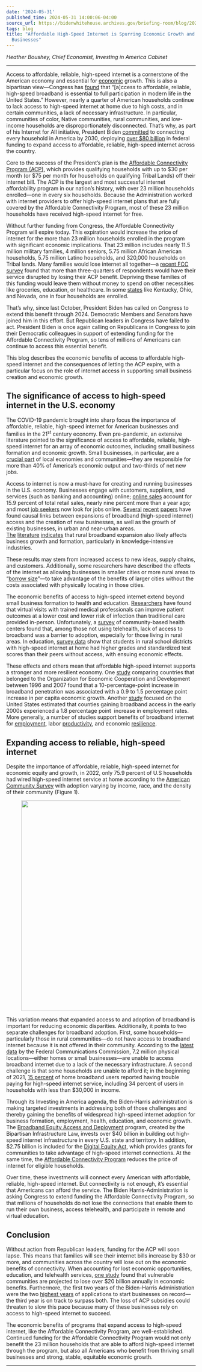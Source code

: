 ```yaml
---
date: '2024-05-31'
published_time: 2024-05-31 14:00:06-04:00
source_url: https://bidenwhitehouse.archives.gov/briefing-room/blog/2024/05/31/affordable-high-speed-internet-is-spurring-economic-growth-and-boosting-small-businesses/
tags: blog
title: "Affordable High-Speed Internet is Spurring Economic Growth and Boosting Small\_\
  Businesses"
---
```

 
*Heather Boushey, Chief Economist, Investing in America Cabinet*

------------------------------------------------------------------------

Access to affordable, reliable, high-speed internet is a cornerstone of
the American economy and essential for
[economic](https://bidenwhitehouse.archives.gov/cea/written-materials/2021/11/06/bringing-infrastructure-into-the-21st-century/)
growth. This is also a bipartisan view—Congress has
[found](https://uscode.house.gov/view.xhtml?path=/prelim@title47/chapter16&edition=prelim)
that “\[a\]ccess to affordable, reliable, high-speed broadband is
essential to full participation in modern life in the United States.”
However, nearly a quarter of American households continue to lack access
to high-speed internet at home due to high costs, and in certain
communities, a lack of necessary infrastructure. In particular,
communities of color, Native communities, rural communities, and
low-income households are disproportionately disconnected. That’s why,
as part of his Internet for All initiative, President Biden
[committed](https://bidenwhitehouse.archives.gov/briefing-room/speeches-remarks/2023/06/26/remarks-by-president-biden-on-broadband-investments/)
to connecting every household in America by 2030, deploying [over $80
billion](https://bidenwhitehouse.archives.gov/invest/?utm_source=invest.gov) in
federal funding to expand access to affordable, reliable, high-speed
internet across the country.

Core to the success of the President’s plan is the [Affordable
Connectivity Program (ACP),](https://www.fcc.gov/acp) which provides
qualifying households with up to $30 per month (or $75 per month for
households on qualifying Tribal Lands) off their internet bill. The ACP
is the largest and most successful internet affordability program in our
nation’s history, with over 23 million households enrolled—one in every
six households. Because the Administration worked with internet
providers to offer high-speed internet plans that are fully covered by
the Affordable Connectivity Program, most of these 23 million households
have received high-speed internet for free.

Without further funding from Congress, the Affordable Connectivity
Program will expire today. This expiration would increase the price of
internet for the more than 23 million households enrolled in the program
with significant economic implications. That 23 million includes nearly
11.5 million military families, 4 million seniors, 5.75 million African
American households, 5.75 million Latino households, and 320,000
households on Tribal lands. Many families would lose internet all
together—a [recent FCC survey](https://www.fcc.gov/acp-survey) found
that more than three-quarters of respondents would have their service
disrupted by losing their ACP benefit. Depriving these families of this
funding would leave them without money to spend on other necessities
like groceries, education, or healthcare. In some
[states](https://bidenwhitehouse.archives.gov/briefing-room/statements-releases/2024/05/01/fact-sheet-biden-harris-administration-continues-to-call-on-congressional-republicans-and-internet-service-providers-to-keep-americans-connected-as-the-affordable-connectivity-program-enters-final-mo/)
like Kentucky, Ohio, and Nevada, one in four households are enrolled.

That’s why, since last October, President Biden has called on Congress
to extend this benefit through 2024. Democratic Members and Senators
have joined him in this effort. But Republican leaders in Congress have
failed to act. President Biden is once again calling on Republicans in
Congress to join their Democratic colleagues in support of extending
funding for the Affordable Connectivity Program, so tens of millions of
Americans can continue to access this essential benefit.

This blog describes the economic benefits of access to affordable
high-speed internet and the consequences of letting the ACP expire, with
a particular focus on the role of internet access in supporting small
business creation and economic growth.

## **The significance of access to high-speed internet in the U.S. economy**

The COVID-19 pandemic brought into sharp focus the importance of
affordable, reliable, high-speed internet for American businesses and
families in the 21<sup>st</sup> century economy. Even pre-pandemic, an
extensive literature pointed to the significance of access to
affordable, reliable, high-speed internet for an array of economic
outcomes, including small business formation and economic growth. Small
businesses, in particular, are a [crucial
part](https://www.sba.gov/article/2023/12/05/us-small-business-administration-announces-first-ever-season-small-business-campaign)
of local economies and communities—they are responsible for more than
40% of America’s economic output and two-thirds of net new jobs.

Access to internet is now a must-have for creating and running
businesses in the U.S. economy. Businesses engage with customers,
suppliers, and services (such as banking and accounting) online; [online
sales](https://www.census.gov/retail/mrts/www/data/pdf/ec_current.pdf)
account for 15.9 percent of total retail sales, nearly nine percent more
than a year ago; and most [job
seekers](https://www.bls.gov/opub/mlr/2017/beyond-bls/online-job-search-the-new-normal.htm)
now look for jobs online.
[Several](https://academic.oup.com/joeg/article/23/1/139/6573380#394981557) [recent](https://rsaiconnect.onlinelibrary.wiley.com/doi/abs/10.1111/pirs.12626) [papers](https://onlinelibrary.wiley.com/doi/abs/10.1093/ajae/aaw082) have
found causal links between expansions of broadband (high-speed internet)
access and the creation of new businesses, as well as the growth of
existing businesses, in urban and near-urban areas.
[The](https://onlinelibrary.wiley.com/doi/abs/10.1111/ajae.12259) [literature](https://academic.oup.com/joeg/article/23/1/139/6573380#394981557) [indicates](https://rsaiconnect.onlinelibrary.wiley.com/doi/abs/10.1111/pirs.12626) that
rural broadband expansion also likely affects business growth and
formation, particularly in knowledge-intensive industries.

These results may stem from increased access to new ideas, supply
chains, and customers. Additionally, some researchers have described the
effects of the internet as allowing businesses in smaller cities or more
rural areas to “[borrow
size](https://www.tandfonline.com/doi/full/10.1080/00343404.2019.1699238)”—to
take advantage of the benefits of larger cities without the costs
associated with physically locating in those cities.

The economic benefits of access to high-speed internet extend beyond
small business formation to health and education.
[Researchers](https://pubmed.ncbi.nlm.nih.gov/16620167/) have found that
virtual visits with trained medical professionals can improve patient
outcomes at a lower cost and lower risk of infection than traditional
care provided in-person. Unfortunately, a
[survey](https://www.healthaffairs.org/doi/10.1377/hlthaff.2018.05125)
of community-based health centers found that, among those not using
telehealth, lack of access to broadband was a barrier to adoption,
especially for those living in rural areas. In education, [survey
data](https://quello.msu.edu/wp-content/uploads/2020/03/Broadband_Gap_Quello_Report_MSU.pdf)
show that students in rural school districts with high-speed internet at
home had higher grades and standardized test scores than their peers
without access, with ensuing economic effects.

These effects and others mean that affordable high-speed internet
supports a stronger and more resilient economy. One
[study](https://doi.org/10.1111/j.1468-0297.2011.02420.x) comparing
countries that belonged to the Organization for Economic Cooperation and
Development between 1996 and 2007 found that a 10-percentage-point
increase in broadband penetration was associated with a 0.9 to 1.5
percentage point increase in per capita economic growth. Another
[study](https://journals.sagepub.com/doi/abs/10.1177/001979391306600202?journalCode=ilra)
focused on the United States estimated that counties gaining broadband
access in the early 2000s experienced a 1.8 percentage point  increase
in employment rates. More generally, a number of studies support
benefits of broadband internet for
[employment](https://www.sciencedirect.com/science/article/abs/pii/S0308596114000949),
labor
[productivity](https://www.sciencedirect.com/science/article/abs/pii/S0161893814000908),
and economic
[resilience](https://static1.squarespace.com/static/5cfdf6cb8acf8600012f8920/t/61a63b8c64caf536998ab307/1638284173908/Internet-Access-and-its-Implications-for-Productivity-Inequality-and-Resilience-published.pdf).

## **Expanding access to reliable, high-speed internet**

Despite the importance of affordable, reliable, high-speed internet for
economic equity and growth, in 2022, only 75.9 percent of U.S households
had wired high-speed internet service at home according to the [American
Community Survey](https://www.census.gov/programs-surveys/acs) with
adoption varying by income, race, and the density of their community
(Figure 1).

<figure>
<img
src="https://bidenwhitehouse.archives.gov/wp-content/uploads/2024/05/Picture1_cc7143.png"
class="wp-image-100219" decoding="async" loading="lazy"
sizes="(max-width: 766px) 100vw, 766px"
srcset="https://bidenwhitehouse.archives.gov/wp-content/uploads/2024/05/Picture1_cc7143.png 766w, https://bidenwhitehouse.archives.gov/wp-content/uploads/2024/05/Picture1_cc7143.png?resize=615,449 615w, https://bidenwhitehouse.archives.gov/wp-content/uploads/2024/05/Picture1_cc7143.png?resize=438,320 438w"
width="766" height="559" />
</figure>

This variation means that expanded access to and adoption of broadband
is important for reducing economic disparities. Additionally, it points
to two separate challenges for broadband adoption. First, some
households—particularly those in rural communities—do not have access to
broadband internet because it is not offered in their community.
According to the [latest
data](https://www.fcc.gov/news-events/notes/2023/11/17/national-broadband-map-30-thankful-continued-improvements)
by the Federal Communications Commission, 7.2 million physical
locations—either homes or small businesses—are unable to access
broadband internet due to a lack of the necessary infrastructure. A
second challenge is that some households are unable to afford it; in the
beginning of 2021, [15
percent](https://www.pewresearch.org/short-reads/2021/06/03/34-of-lower-income-home-broadband-users-have-had-trouble-paying-for-their-service-amid-covid-19/)
of home broadband users reported having trouble paying for high-speed
internet service, including 34 percent of users in households with less
than $30,000 in income.

Through its Investing in America agenda, the Biden-Harris administration
is making targeted investments in addressing both of those challenges
and thereby gaining the benefits of widespread high-speed internet
adoption for business formation, employment, health, education, and
economic growth. The [Broadband Equity Access and
Deployment](https://bidenwhitehouse.archives.gov/briefing-room/statements-releases/2023/06/26/fact-sheet-biden-harris-administration-announces-over-40-billion-to-connect-everyone-in-america-to-affordable-reliable-high-speed-internet/)
program, created by the Bipartisan Infrastructure Law, invests over $40
billion in building out high-speed internet infrastructure in every U.S.
state and territory. In addition, $2.75 billion is included for the
[Digital Equity
Act](https://broadbandusa.ntia.doc.gov/funding-programs/digital-equity-act-programs),
which provides grants for communities to take advantage of high-speed
internet connections. At the same time, the [Affordable Connectivity
Program](https://www.fcc.gov/acp) reduces the price of internet for
eligible households.

Over time, these investments will connect every American with
affordable, reliable, high-speed internet. But connectivity is not
enough, it’s essential that Americans can afford the service. The Biden
Harris-Administration is asking Congress to extend funding the
Affordable Connectivity Program, so that millions of households do not
lose the connections that enable them to run their own business, access
telehealth, and participate in remote and virtual education.

## Conclusion

Without action from Republican leaders, funding for the ACP will soon
lapse. This means that families will see their internet bills increase
by $30 or more, and communities across the country will lose out on the
economic benefits of connectivity. When accounting for lost economic
opportunities, education, and telehealth services, [one
study](https://progresschamber.org/wp-content/uploads/2024/04/Analysis_-Economic-Impact-of-ACP-Expiration-050124.pdf)
found that vulnerable communities are projected to lose over $20 billion
annually in economic benefits. Furthermore, the first two years of the
Biden-Harris Administration were the two [highest
years](https://bidenwhitehouse.archives.gov/cea/written-materials/2023/05/01/investing-in-small-businesses/)
of applications to start businesses on record—the third year is on track
to surpass both. The loss of ACP subsidies could threaten to slow this
pace because many of these businesses rely on access to high-speed
internet to succeed.

The economic benefits of programs that expand access to high-speed
internet, like the Affordable Connectivity Program, are
well-established. Continued funding for the Affordable Connectivity
Program would not only benefit the 23 million households that are able
to afford high-speed internet through the program, but also all
Americans who benefit from thriving small businesses and strong, stable,
equitable economic growth.

------------------------------------------------------------------------
